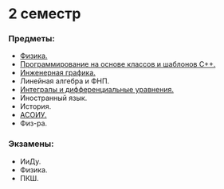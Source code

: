 # 2 семестр
### Предметы:
- [Физика.](https://github.com/mightyK1ngRichard/IU5/tree/master/Term-2/Physics)
- [Программирование на основе классов и шаблонов C++.](https://github.com/IU5-IT/IU5-IT/tree/master/Term-2)
- [Инженерная графика.](https://github.com/mightyK1ngRichard/IU5/tree/master/Term-2/Computer%20graphics)
- Линейная алгебра и ФНП.
- [Интегралы и дифференциальные уравнения.](https://github.com/mightyK1ngRichard/IU5/tree/master/Term-2/Integrals%20and%20differential%20equations)
- Иностранный язык.
- История.
- [АСОИУ.](https://github.com/mightyK1ngRichard/IU5/tree/master/Term-2/Automated%20information%20processing%20and%20management%20systems)
- Физ-ра.

### Экзамены:
- ИиДу.
- Физика.
- ПКШ.
